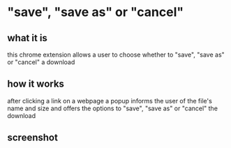# "save", "save as" or "cancel"

## what it is

this chrome extension allows a user to choose whether to "save", "save as" or "cancel" a download

## how it works

after clicking a link on a webpage a popup informs the user of the file's name and size and offers the options to "save", "save as" or "cancel" the download

## screenshot
